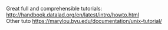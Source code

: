 <!--- [Link to tutorial material on linux (basic bash commands)](https://drive.switch.ch/index.php/s/ljUs50ipTh3SBsO) --->

Great full and comprehensible tutorials: http://handbook.datalad.org/en/latest/intro/howto.html </br>
Other tuto https://marylou.byu.edu/documentation/unix-tutorial/
